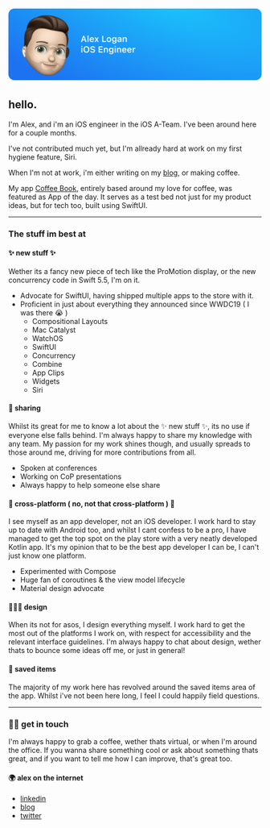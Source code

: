 
# [![alex's header](https://github.com/asos-alexlogan/asos-alexlogan/blob/master/banner.png?raw=true)](https://alexanderlogan.co.uk)


## hello.

I'm Alex, and i'm an iOS engineer in the iOS A-Team. I've been around here for a couple months.

I've not contributed much yet, but I'm allready hard at work on my first hygiene feature, Siri.

When I'm not at work, i'm either writing on my [blog](https://alexanderlogan.co.uk/blog), or making coffee.

My app [Coffee Book](https://apps.apple.com/gb/app/coffee-book/id1512681263), entirely based around my love for coffee, was featured as App of the day.
It serves as a test bed not just for my product ideas, but for tech too, built using SwiftUI.

---

### The stuff im best at

#### ✨ new stuff ✨
Wether its a fancy new piece of tech like the ProMotion display, or the new concurrency code in Swift 5.5, I'm on it.
- Advocate for SwiftUI, having shipped multiple apps to the store with it.
- Proficient in just about everything they announced since WWDC19 ( I was there 😭 )
    - Compositional Layouts
    - Mac Catalyst
    - WatchOS
    - SwiftUI
    - Concurrency
    - Combine
    - App Clips
    - Widgets
    - Siri 

#### 🤔 sharing
Whilst its great for me to know a lot about the ✨ new stuff ✨, its no use if everyone else falls behind. I'm always happy to share my knowledge with any team. My passion for my work shines though, and usually spreads to those around me, driving for more contributions from all.
- Spoken at conferences
- Working on CoP presentations
- Always happy to help someone else share

#### 🤖 cross-platform ( no, not that cross-platform ) 🍏
I see myself as an app developer, not an iOS developer. I work hard to stay up to date with Android too, and whilst I cant confess to be a pro, I have managed to get the top spot on the play store with a very neatly developed Kotlin app. It's my opinion that to be the best app developer I can be, I can't just know one platform.
- Experimented with Compose
- Huge fan of coroutines & the view model lifecycle
- Material design advocate

#### 👨🏻‍🎨 design
When its not for asos, I design everything myself. I work hard to get the most out of the platforms I work on, with respect for accessibility and the relevant interface guidelines. I'm always happy to chat about design, wether thats to bounce some ideas off me, or just in general!

#### 🧠 saved items
The majority of my work here has revolved around the saved items area of the app. Whilst i've not been here long, I feel I could happily field questions.

---

### 👋🏻 get in touch

I'm always happy to grab a coffee, wether thats virtual, or when I'm around the office. If you wanna share something cool or ask about something thats great, and if you want to tell me how I can improve, that's great too.

#### 🌍 alex on the internet
- [linkedin](https://uk.linkedin.com/in/alex-logan-5a0679122)
- [blog](https://www.alexanderlogan.co.uk/blog)
- [twitter](https://www.twitter.com/swiftyalex)